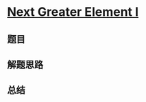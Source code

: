 # [Next Greater Element I](https://leetcode.com/problems/next-greater-element-i/)

## 题目


## 解题思路


## 总结


